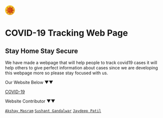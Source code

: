 ![](https://raw.githubusercontent.com/TutorialsAndroid/covid.github.io/master/assets/covid.png) 

# COVID-19 Tracking Web Page

## Stay Home Stay Secure

We have made a webpage that will help people to track covid19 cases it will help others to give perfect information about cases since
we are developing this webpage more so please stay focused with us.

Our Website Below ▼▼

[COVID-19](https://tutorialsandroid.github.io/covid.github.io/)

Website Contributor ▼▼

[`Akshay Masram`](https://instagram.com/akshaysunilmasram)
[`Sushant Gandalwar`](https://www.instagram.com/____sushantgandalwar____/)
[`Jaydeep Patil`](https://www.instagram.com/jaydeeppatil_3580/)
